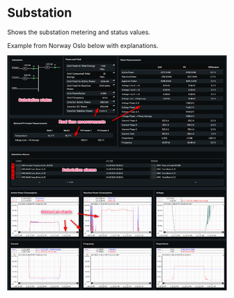 # Substation

Shows the substation metering and status values.

Example from Norway Oslo below with explanations.

![Substation](../Images/substation.png)